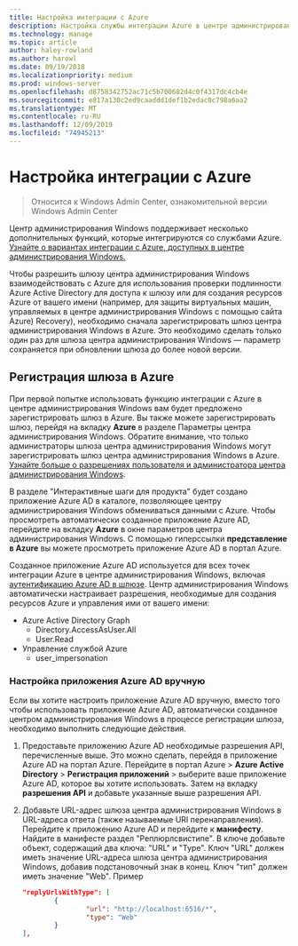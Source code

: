 ```yaml
---
title: Настройка интеграции с Azure
description: Настройка службы интеграции Azure в центре администрирования Windows (проект Хонолулу). Подключение шлюза центра администрирования Windows к Azure.
ms.technology: manage
ms.topic: article
author: haley-rowland
ms.author: harowl
ms.date: 09/19/2018
ms.localizationpriority: medium
ms.prod: windows-server
ms.openlocfilehash: d8758342752ac71c5b700682d4c0f4317dc4cb4e
ms.sourcegitcommit: e817a130c2ed9caaddd1def1b2edac0c798a6aa2
ms.translationtype: MT
ms.contentlocale: ru-RU
ms.lasthandoff: 12/09/2019
ms.locfileid: "74945213"
---
```

# <a name="configuring-azure-integration"></a>Настройка интеграции с Azure

>Относится к Windows Admin Center, ознакомительной версии Windows Admin Center

Центр администрирования Windows поддерживает несколько дополнительных функций, которые интегрируются со службами Azure. [Узнайте о вариантах интеграции с Azure, доступных в центре администрирования Windows.](../plan/azure-integration-options.md)

Чтобы разрешить шлюзу центра администрирования Windows взаимодействовать с Azure для использования проверки подлинности Azure Active Directory для доступа к шлюзу или для создания ресурсов Azure от вашего имени (например, для защиты виртуальных машин, управляемых в центре администрирования Windows с помощью сайта Azure) Recovery), необходимо сначала зарегистрировать шлюз центра администрирования Windows в Azure. Это необходимо сделать только один раз для шлюза центра администрирования Windows — параметр сохраняется при обновлении шлюза до более новой версии.

## <a name="register-your-gateway-with-azure"></a>Регистрация шлюза в Azure

При первой попытке использовать функцию интеграции с Azure в центре администрирования Windows вам будет предложено зарегистрировать шлюз в Azure. Вы также можете зарегистрировать шлюз, перейдя на вкладку **Azure** в разделе Параметры центра администрирования Windows. Обратите внимание, что только администраторы шлюза центра администрирования Windows могут зарегистрировать шлюз центра администрирования Windows в Azure. [Узнайте больше о разрешениях пользователя и администратора центра администрирования Windows](../configure/user-access-control.md#gateway-access-role-definitions).

В разделе "Интерактивные шаги для продукта" будет создано приложение Azure AD в каталоге, позволяющее центру администрирования Windows обмениваться данными с Azure. Чтобы просмотреть автоматически созданное приложение Azure AD, перейдите на вкладку **Azure** в окне параметров центра администрирования Windows. С помощью гиперссылки **представление в Azure** вы можете просмотреть приложение Azure AD в портал Azure. 

Созданное приложение Azure AD используется для всех точек интеграции Azure в центре администрирования Windows, включая [аутентификацию Azure AD в шлюзе](../configure/user-access-control.md#azure-active-directory). Центр администрирования Windows автоматически настраивает разрешения, необходимые для создания ресурсов Azure и управления ими от вашего имени:

- Azure Active Directory Graph
    - Directory.AccessAsUser.All
    - User.Read
- Управление службой Azure
    - user_impersonation

### <a name="manual-azure-ad-app-configuration"></a>Настройка приложения Azure AD вручную

Если вы хотите настроить приложение Azure AD вручную, вместо того чтобы использовать приложение Azure AD, автоматически созданное центром администрирования Windows в процессе регистрации шлюза, необходимо выполнить следующие действия.

1. Предоставьте приложению Azure AD необходимые разрешения API, перечисленные выше. Это можно сделать, перейдя в приложение Azure AD на портал Azure. Перейдите в портал Azure > **Azure Active Directory** > **Регистрация приложений** > выберите ваше приложение Azure AD, которое вы хотите использовать. Затем на вкладку **разрешения API** и добавьте указанные выше разрешения API.
2. Добавьте URL-адрес шлюза центра администрирования Windows в URL-адреса ответа (также называемые URI перенаправления). Перейдите к приложению Azure AD и перейдите к **манифесту**. Найдите в манифесте раздел "Реплюрлсвистипе". В ключе добавьте объект, содержащий два ключа: "URL" и "Type". Ключ "URL" должен иметь значение URL-адреса шлюза центра администрирования Windows, добавив подстановочный знак в конец. Ключ "тип" должен иметь значение "Web". Пример

    ```json
    "replyUrlsWithType": [
            {
                    "url": "http://localhost:6516/*",
                    "type": "Web"
            }
    ],
    ```
